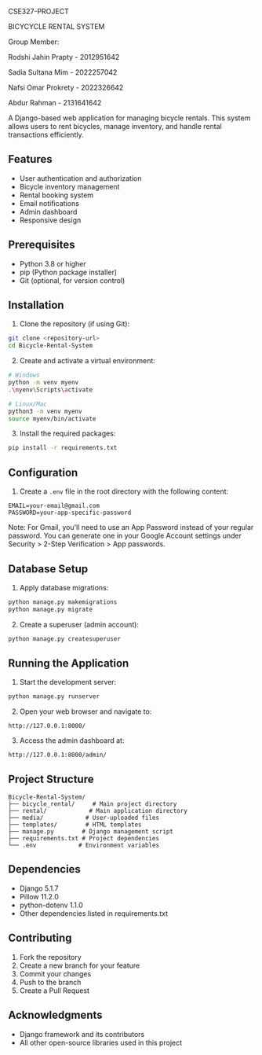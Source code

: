 
CSE327-PROJECT

BICYCYCLE RENTAL SYSTEM

Group Member:

Rodshi Jahin Prapty - 2012951642

Sadia Sultana Mim - 2022257042

Nafsi Omar Prokrety - 2022326642 

Abdur Rahman - 2131641642


A Django-based web application for managing bicycle rentals. This system allows users to rent bicycles, manage inventory, and handle rental transactions efficiently.

## Features

- User authentication and authorization
- Bicycle inventory management
- Rental booking system
- Email notifications
- Admin dashboard
- Responsive design

## Prerequisites

- Python 3.8 or higher
- pip (Python package installer)
- Git (optional, for version control)

## Installation

1. Clone the repository (if using Git):
```bash
git clone <repository-url>
cd Bicycle-Rental-System
```

2. Create and activate a virtual environment:
```bash
# Windows
python -m venv myenv
.\myenv\Scripts\activate

# Linux/Mac
python3 -m venv myenv
source myenv/bin/activate
```

3. Install the required packages:
```bash
pip install -r requirements.txt
```

## Configuration

1. Create a `.env` file in the root directory with the following content:
```
EMAIL=your-email@gmail.com
PASSWORD=your-app-specific-password
```

Note: For Gmail, you'll need to use an App Password instead of your regular password. You can generate one in your Google Account settings under Security > 2-Step Verification > App passwords.

## Database Setup

1. Apply database migrations:
```bash
python manage.py makemigrations
python manage.py migrate
```

2. Create a superuser (admin account):
```bash
python manage.py createsuperuser
```

## Running the Application

1. Start the development server:
```bash
python manage.py runserver
```

2. Open your web browser and navigate to:
```
http://127.0.0.1:8000/
```

3. Access the admin dashboard at:
```
http://127.0.0.1:8000/admin/
```

## Project Structure

```
Bicycle-Rental-System/
├── bicycle_rental/     # Main project directory
├── rental/            # Main application directory
├── media/            # User-uploaded files
├── templates/        # HTML templates
├── manage.py        # Django management script
├── requirements.txt # Project dependencies
└── .env            # Environment variables
```

## Dependencies

- Django 5.1.7
- Pillow 11.2.0
- python-dotenv 1.1.0
- Other dependencies listed in requirements.txt

## Contributing

1. Fork the repository
2. Create a new branch for your feature
3. Commit your changes
4. Push to the branch
5. Create a Pull Request


## Acknowledgments

- Django framework and its contributors
- All other open-source libraries used in this project 
